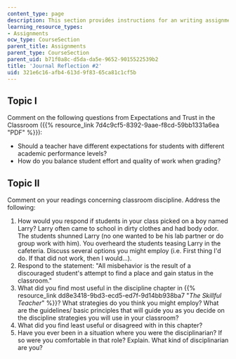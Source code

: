 ```yaml
---
content_type: page
description: This section provides instructions for an writing assignment.
learning_resource_types:
- Assignments
ocw_type: CourseSection
parent_title: Assignments
parent_type: CourseSection
parent_uid: b71f0a8c-d5da-da5e-9652-9015522539b2
title: 'Journal Reflection #2'
uid: 321e6c16-afb4-613d-9f83-65ca81c1cf5b
---
```


Topic I
-------

Comment on the following questions from Expectations and Trust in the Classroom ({{% resource_link 7d4c9cf5-8392-9aae-f8cd-59bb1331a6ea "PDF" %}}):

*   Should a teacher have different expectations for students with different academic performance levels? 
*   How do you balance student effort and quality of work when grading?

Topic II
--------

Comment on your readings concerning classroom discipline. Address the following:

1.  How would you respond if students in your class picked on a boy named Larry? Larry often came to school in dirty clothes and had body odor. The students shunned Larry (no one wanted to be his lab partner or do group work with him). You overheard the students teasing Larry in the cafeteria. Discuss several options you might employ (i.e. First thing I'd do. If that did not work, then I would…).
2.  Respond to the statement: "All misbehavior is the result of a discouraged student's attempt to find a place and gain status in the classroom."
3.  What did you find most useful in the discipline chapter in {{% resource_link dd8e3418-9bd3-ecd5-ed7f-9d14bb938ba7 "_The Skillful Teacher_" %}}? What strategies do you think you might employ? What are the guidelines/ basic principles that will guide you as you decide on the discipline strategies you will use in your classroom?
4.  What did you find least useful or disagreed with in this chapter?
5.  Have you ever been in a situation where you were the disciplinarian? If so were you comfortable in that role? Explain. What kind of disciplinarian are you?